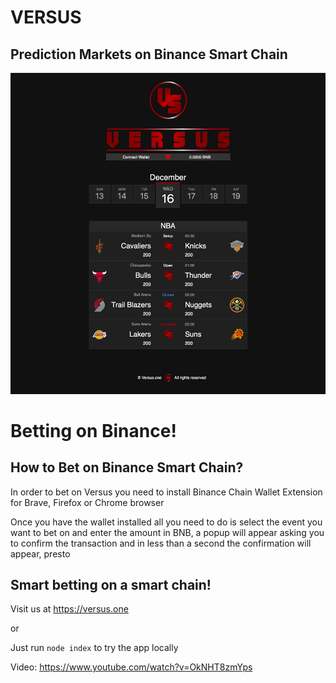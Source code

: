 # VERSUS

## Prediction Markets on Binance Smart Chain

![webshot](media/webshot.jpg)

# Betting on Binance!

## How to Bet on Binance Smart Chain?

In order to bet on Versus you need to install Binance Chain Wallet Extension for Brave, Firefox or Chrome browser

Once you have the wallet installed all you need to do is select the event you want to bet on and enter the amount in BNB, a popup will appear asking you to confirm the transaction and in less than a second the confirmation will appear, presto

## Smart betting on a smart chain!

Visit us at https://versus.one 

or

Just run `node index` to try the app locally

Video: https://www.youtube.com/watch?v=OkNHT8zmYps